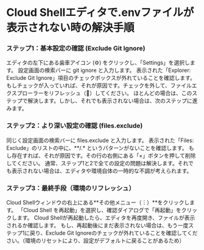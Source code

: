 # Cloud Shellエディタで.envファイルが表示されない時の解決手順

### ステップ1：基本設定の確認 (Exclude Git Ignore)
エディタの左下にある歯車アイコン (⚙️) をクリックし、「Settings」を選択します。
設定画面の検索バーに git ignore と入力します。
表示された「Explorer: Exclude Git Ignore」項目のチェックボックスが外れていることを確認します。
もしチェックが入っていれば、それが原因です。チェックを外して、ファイルエクスプローラーをリフレッシュ（🔄）してください。
ほとんどの場合は、このステップで解決します。しかし、それでも表示されない場合は、次のステップに進みます。

### ステップ2：より深い設定の確認 (files.exclude)
同じく設定画面の検索バーに files.exclude と入力します。
表示された「Files: Exclude」のリストの中に、**/.* というパターンがないことを確認します。
もし存在すれば、それが原因です。その行の右側にある「×」ボタンを押して削除してください。
通常、ステップ1と2で全ての設定の問題は解決します。それでも表示されない場合は、エディタや環境自体の一時的な不調が考えられます。

### ステップ3：最終手段（環境のリフレッシュ）
Cloud Shellウィンドウの右上にある**その他メニュー（︙）**をクリックします。
「Cloud Shell を再起動」を選択し、確認ダイアログで「再起動」をクリックします。
Cloud Shellが再起動したら、エディタを再度開き、ファイルが表示されるか確認します。
もし、再起動後にまだ表示されない場合は、もう一度ステップ1に戻り、Exclude Git Ignoreのチェックが外れていることを確認してください。（環境のリセットにより、設定がデフォルトに戻ることがあるため）